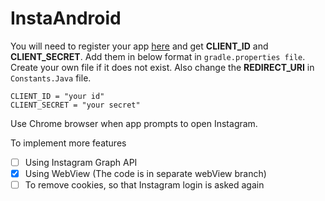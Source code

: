 # InstaAndroid

You will need to register your app [here](https://www.instagram.com/developer/) and get **CLIENT_ID** and **CLIENT_SECRET**. Add them in below format in `gradle.properties file`. Create your own file if it does not exist. Also change the **REDIRECT_URI** in `Constants.Java` file.

```
CLIENT_ID = "your id"
CLIENT_SECRET = "your secret"
```
Use Chrome browser when app prompts to open Instagram.


To implement more features
- [ ] Using Instagram Graph API
- [x] Using WebView (The code is in separate webView branch)
- [ ] To remove cookies, so that Instagram login is asked again
